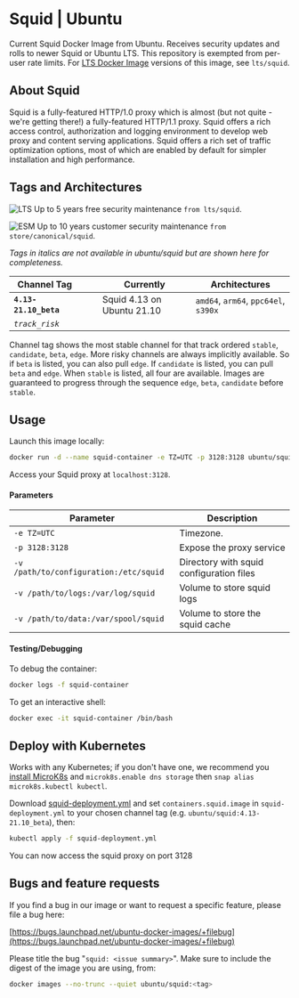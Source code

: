 # Squid | Ubuntu

Current Squid Docker Image from Ubuntu. Receives security updates and rolls to newer Squid or Ubuntu LTS. This repository is exempted from per-user rate limits. For [LTS Docker Image](https://ubuntu.com/security/docker-images) versions of this image, see `lts/squid`. 


## About Squid

Squid is a fully-featured HTTP/1.0 proxy which is almost (but not quite - we're getting there!) a fully-featured HTTP/1.1 proxy. Squid offers a rich access control, authorization and logging environment to develop web proxy and content serving applications. Squid offers a rich set of traffic optimization options, most of which are enabled by default for simpler installation and high performance.


## Tags and Architectures
![LTS](https://assets.ubuntu.com/v1/0a5ff561-LTS%402x.png?h=17)
Up to 5 years free security maintenance `from lts/squid`.

![ESM](https://assets.ubuntu.com/v1/572f3fbd-ESM%402x.png?h=17)
Up to 10 years customer security maintenance `from store/canonical/squid`.

_Tags in italics are not available in ubuntu/squid but are shown here for completeness._

| Channel Tag | | | Currently | Architectures |
|---|---|---|---|---|
| **`4.13-21.10_beta`** &nbsp;&nbsp; | | | Squid 4.13 on Ubuntu 21.10 | `amd64`, `arm64`, `ppc64el`, `s390x` |
| _`track_risk`_ |

Channel tag shows the most stable channel for that track ordered `stable`, `candidate`, `beta`, `edge`. More risky channels are always implicitly available. So if `beta` is listed, you can also pull `edge`. If `candidate` is listed, you can pull `beta` and `edge`. When `stable` is listed, all four are available. Images are guaranteed to progress through the sequence `edge`, `beta`, `candidate` before `stable`.


## Usage

Launch this image locally:

```sh
docker run -d --name squid-container -e TZ=UTC -p 3128:3128 ubuntu/squid:4.13-21.10_beta
```
Access your Squid proxy at `localhost:3128`.

#### Parameters

| Parameter | Description |
|---|---|
| `-e TZ=UTC` | Timezone. |
| `-p 3128:3128` | Expose the proxy service |
| `-v /path/to/configuration:/etc/squid` | Directory with squid configuration files |
| `-v /path/to/logs:/var/log/squid` | Volume to store squid logs |
| `-v /path/to/data:/var/spool/squid` | Volume to store the squid cache |


#### Testing/Debugging

To debug the container:

```sh
docker logs -f squid-container
```

To get an interactive shell:

```sh
docker exec -it squid-container /bin/bash
```


## Deploy with Kubernetes

Works with any Kubernetes; if you don't have one, we recommend you [install MicroK8s](https://microk8s.io/) and `microk8s.enable dns storage` then `snap alias microk8s.kubectl kubectl`.

Download
[squid-deployment.yml](TBD) and set `containers.squid.image` in `squid-deployment.yml` to your chosen channel tag (e.g. `ubuntu/squid:4.13-21.10_beta`), then:

```sh
kubectl apply -f squid-deployment.yml
```

You can now access the squid proxy on port 3128

## Bugs and feature requests

If you find a bug in our image or want to request a specific feature, please file a bug here:

[https://bugs.launchpad.net/ubuntu-docker-images/+filebug](https://bugs.launchpad.net/ubuntu-docker-images/+filebug)

Please title the bug "`squid: <issue summary>`". Make sure to include the digest of the image you are using, from:

```sh
docker images --no-trunc --quiet ubuntu/squid:<tag>
```


